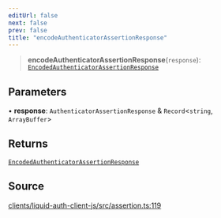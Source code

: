 ```yaml
---
editUrl: false
next: false
prev: false
title: "encodeAuthenticatorAssertionResponse"
---
```


> **encodeAuthenticatorAssertionResponse**(`response`): [`EncodedAuthenticatorAssertionResponse`](/reference/typescript/auth/assertion/type-aliases/encodedauthenticatorassertionresponse/)

## Parameters

• **response**: `AuthenticatorAssertionResponse` & `Record`\<`string`, `ArrayBuffer`\>

## Returns

[`EncodedAuthenticatorAssertionResponse`](/reference/typescript/auth/assertion/type-aliases/encodedauthenticatorassertionresponse/)

## Source

[clients/liquid-auth-client-js/src/assertion.ts:119](https://github.com/algorandfoundation/liquid-auth/blob/cec82e963bc03c2622fd80036d3c488643177b1a/clients/liquid-auth-client-js/src/assertion.ts#L119)
